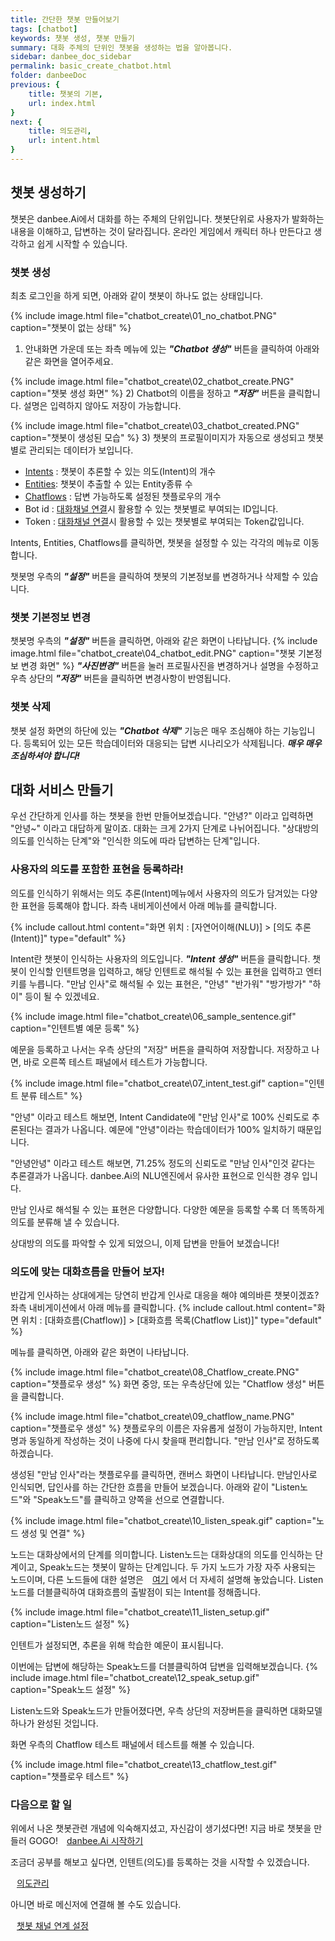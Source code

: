 ```yaml
---
title: 간단한 챗봇 만들어보기 
tags: [chatbot]
keywords: 챗봇 생성, 챗봇 만들기
summary: 대화 주체의 단위인 챗봇을 생성하는 법을 알아봅니다.
sidebar: danbee_doc_sidebar
permalink: basic_create_chatbot.html
folder: danbeeDoc
previous: {
    title: 챗봇의 기본,
    url: index.html
}
next: {
    title: 의도관리,
    url: intent.html
}
---
```


## 챗봇 생성하기

챗봇은 danbee.Ai에서 대화를 하는 주체의 단위입니다. 챗봇단위로 사용자가 발화하는 내용을 이해하고, 답변하는 것이 달라집니다.
온라인 게임에서 캐릭터 하나 만든다고 생각하고 쉽게 시작할 수 있습니다.

### 챗봇 생성

최초 로그인을 하게 되면, 아래와 같이 챗봇이 하나도 없는 상태입니다.

{% include image.html file="chatbot_create\01_no_chatbot.PNG"  caption="챗봇이 없는 상태" %}

1) 안내화면 가운데 또는 좌측 메뉴에 있는 ***"Chatbot 생성"*** 버튼을 클릭하여 아래와 같은 화면을 열어주세요.

{% include image.html file="chatbot_create\02_chatbot_create.PNG"  caption="챗봇 생성 화면" %}
2) Chatbot의 이름을 정하고 ***"저장"*** 버튼을 클릭합니다. 설명은 입력하지 않아도 저장이 가능합니다.

{% include image.html file="chatbot_create\03_chatbot_created.PNG"  caption="챗봇이 생성된 모습" %}
3) 챗봇의 프로필이미지가 자동으로 생성되고 챗봇별로 관리되는 데이터가 보입니다.
 - [Intents](intent.html) : 챗봇이 추론할 수 있는 의도(Intent)의 개수
 - [Entities](entity.html): 챗봇이 추출할 수 있는 Entity종류 수
 - [Chatflows](chatflow.html) : 답변 가능하도록 설정된 챗플로우의 개수
 - Bot id : [대화채널 연결](channel_connection_settings.html)시 활용할 수 있는 챗봇별로 부여되는 ID입니다.
 - Token : [대화채널 연결](channel_connection_settings.html)시 활용할 수 있는 챗봇별로 부여되는 Token값입니다.

Intents, Entities, Chatflows를 클릭하면, 챗봇을 설정할 수 있는 각각의 메뉴로 이동합니다.

챗봇명 우측의 ***"설정"*** 버튼을 클릭하여 챗봇의 기본정보를 변경하거나 삭제할 수 있습니다.

### 챗봇 기본정보 변경
챗봇명 우측의 ***"설정"*** 버튼을 클릭하면, 아래와 같은 화면이 나타납니다.
{% include image.html file="chatbot_create\04_chatbot_edit.PNG"  caption="챗봇 기본정보 변경 화면" %}
***"사진변경"*** 버튼을 눌러 프로필사진을 변경하거나 설명을 수정하고 우측 상단의 ***"저장"*** 버튼을 클릭하면 변경사항이 반영됩니다.


### 챗봇 삭제
챗봇 설정 화면의 하단에 있는 ***"Chatbot 삭제"*** 기능은 매우 조심해야 하는 기능입니다. 등록되어 있는 모든 학습데이터와 대응되는 답변 시나리오가 삭제됩니다. ***매우 매우 조심하셔야 합니다!***


## 대화 서비스 만들기
우선 간단하게 인사를 하는 챗봇을 한번 만들어보겠습니다.
"안녕?" 이라고 입력하면 "안녕~" 이라고 대답하게 말이죠. 대화는 크게 2가지 단계로 나뉘어집니다.
"상대방의 의도를 인식하는 단계"와 "인식한 의도에 따라 답변하는 단계"입니다.

### 사용자의 의도를 포함한 표현을 등록하라!
의도를 인식하기 위해서는 의도 추론(Intent)메뉴에서 사용자의 의도가 담겨있는 다양한 표현을 등록해야 합니다.
좌측 내비게이션에서 아래 메뉴를 클릭합니다.

{% include callout.html content="화면 위치 : [자연어이해(NLU)] > [의도 추론(Intent)]" type="default" %}

Intent란 챗봇이 인식하는 사용자의 의도입니다. ***"Intent 생성"*** 버튼을 클릭합니다.
챗봇이 인식할 인텐트명을 입력하고, 해당 인텐트로 해석될 수 있는 표현을 입력하고 엔터키를 누릅니다.
"만남 인사"로 해석될 수 있는 표현은, "안녕" "반가워" "방가방가" "하이" 등이 될 수 있겠네요.


{% include image.html file="chatbot_create\06_sample_sentence.gif"  caption="인텐트별 예문 등록" %}

예문을 등록하고 나서는 우측 상단의 "저장" 버튼을 클릭하여 저장합니다.
저장하고 나면, 바로 오른쪽 테스트 패널에서 테스트가 가능합니다.

{% include image.html file="chatbot_create\07_intent_test.gif"  caption="인텐트 분류 테스트" %}

"안녕" 이라고 테스트 해보면, Intent Candidate에 "만남 인사"로 100% 신뢰도로 추론된다는 결과가 나옵니다.
예문에 "안녕"이라는 학습데이터가 100% 일치하기 때문입니다.

"안녕안녕" 이라고 테스트 해보면, 71.25% 정도의 신뢰도로 "만남 인사"인것 같다는 추론결과가 나옵니다.
danbee.Ai의 NLU엔진에서 유사한 표현으로 인식한 경우 입니다.

만남 인사로 해석될 수 있는 표현은 다양합니다. 다양한 예문을 등록할 수록 더 똑똑하게 의도를 분류해 낼 수 있습니다.

상대방의 의도를 파악할 수 있게 되었으니, 이제 답변을 만들어 보겠습니다!

### 의도에 맞는 대화흐름을 만들어 보자!
반갑게 인사하는 상대에게는 당연히 반갑게 인사로 대응을 해야 예의바른 챗봇이겠죠?
좌측 내비게이션에서 아래 메뉴를 클릭합니다.
{% include callout.html content="화면 위치 : [대화흐름(Chatflow)] > [대화흐름 목록(Chatflow List)]" type="default" %}

메뉴를 클릭하면, 아래와 같은 화면이 나타납니다.

{% include image.html file="chatbot_create\08_Chatflow_create.PNG"  caption="챗플로우 생성" %}
화면 중앙, 또는 우측상단에 있는 "Chatflow 생성" 버튼을 클릭합니다.

{% include image.html file="chatbot_create\09_chatflow_name.PNG"  caption="챗플로우 생성" %}
챗플로우의 이름은 자유롭게 설정이 가능하지만, Intent명과 동일하게 작성하는 것이 나중에 다시 찾을때 편리합니다.
"만남 인사"로 정하도록 하겠습니다.

생성된 "만남 인사"라는 챗플로우를 클릭하면, 캔버스 화면이 나타납니다.
만남인사로 인식되면, 답인사를 하는 간단한 흐름을 만들어 보겠습니다.
아래와 같이 "Listen노드"와 "Speak노드"를 클릭하고 양쪽을 선으로 연결합니다.

{% include image.html file="chatbot_create\10_listen_speak.gif"  caption="노드 생성 및 연결" %}

노드는 대화상에서의 단계를 의미합니다. Listen노드는 대화상대의 의도를 인식하는 단계이고, Speak노드는 챗봇이 말하는 단계입니다.
두 가지 노드가 가장 자주 사용되는 노드이며, 다른 노드들에 대한 설명은 <span class="link"><i class="fa fa-external-link-square" aria-hidden="true" style="margin: 0px 5px"></i>[여기](/chatflow.html)</span> 에서 더 자세히 설명해 놓았습니다.
Listen노드를 더블클릭하여 대화흐름의 출발점이 되는 Intent를 정해줍니다.

{% include image.html file="chatbot_create\11_listen_setup.gif"  caption="Listen노드 설정" %}

인텐트가 설정되면, 추론을 위해 학습한 예문이 표시됩니다.

이번에는 답변에 해당하는 Speak노드를 더블클릭하여 답변을 입력해보겠습니다.
{% include image.html file="chatbot_create\12_speak_setup.gif"  caption="Speak노드 설정" %}

Listen노드와 Speak노드가 만들어졌다면, 우측 상단의 저장버튼을 클릭하면 대화모델 하나가 완성된 것입니다.

화면 우측의 Chatflow 테스트 패널에서 테스트를 해볼 수 있습니다.

{% include image.html file="chatbot_create\13_chatflow_test.gif"  caption="챗플로우 테스트" %}


### 다음으로 할 일

위에서 나온 챗봇관련 개념에 익숙해지셨고, 자신감이 생기셨다면! 지금 바로 챗봇을 만들러 GOGO!
<span class="link"><i class="fa fa-external-link-square" aria-hidden="true" style="margin: 0px 5px"></i>[danbee.Ai 시작하기](https://danbee.ai/platform/#/loginPrivateStep)</span>


조금더 공부를 해보고 싶다면, 인텐트(의도)를 등록하는 것을 시작할 수 있겠습니다.


<span class="link"><i class="fa fa-external-link-square" aria-hidden="true" style="margin: 0px 5px"></i>[의도관리](/intent.html)</span>

아니면 바로 메신저에 연결해 볼 수도 있습니다.

<span class="link"><i class="fa fa-external-link-square" aria-hidden="true" style="margin: 0px 5px"></i>[챗봇 채널 연계 설정](/channel_connection_settings.html)</span>
